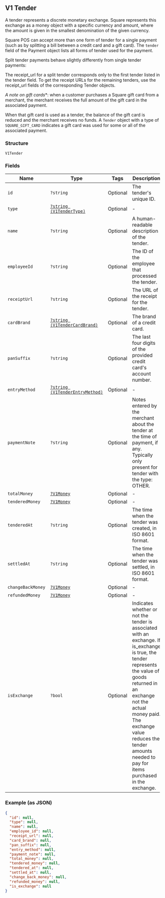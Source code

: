 ## V1 Tender

A tender represents a discrete monetary exchange. Square represents this
exchange as a money object with a specific currency and amount, where the
amount is given in the smallest denomination of the given currency.

Square POS can accept more than one form of tender for a single payment (such
as by splitting a bill between a credit card and a gift card). The `tender`
field of the Payment object lists all forms of tender used for the payment.

Split tender payments behave slightly differently from single tender payments:

The receipt_url for a split tender corresponds only to the first tender listed
in the tender field. To get the receipt URLs for the remaining tenders, use
the receipt_url fields of the corresponding Tender objects.

*A note on gift cards**: when a customer purchases a Square gift card from a
merchant, the merchant receives the full amount of the gift card in the
associated payment.

When that gift card is used as a tender, the balance of the gift card is
reduced and the merchant receives no funds. A `Tender` object with a type of
`SQUARE_GIFT_CARD` indicates a gift card was used for some or all of the
associated payment.

### Structure

`V1Tender`

### Fields

| Name | Type | Tags | Description |
|  --- | --- | --- | --- |
| `id` | `?string` | Optional | The tender's unique ID. |
| `type` | [`?string (V1TenderType)`](/doc/models/v1-tender-type.md) | Optional | -  |
| `name` | `?string` | Optional | A human-readable description of the tender. |
| `employeeId` | `?string` | Optional | The ID of the employee that processed the tender. |
| `receiptUrl` | `?string` | Optional | The URL of the receipt for the tender. |
| `cardBrand` | [`?string (V1TenderCardBrand)`](/doc/models/v1-tender-card-brand.md) | Optional | The brand of a credit card. |
| `panSuffix` | `?string` | Optional | The last four digits of the provided credit card's account number. |
| `entryMethod` | [`?string (V1TenderEntryMethod)`](/doc/models/v1-tender-entry-method.md) | Optional | -  |
| `paymentNote` | `?string` | Optional | Notes entered by the merchant about the tender at the time of payment, if any. Typically only present for tender with the type: OTHER. |
| `totalMoney` | [`?V1Money`](/doc/models/v1-money.md) | Optional | -  |
| `tenderedMoney` | [`?V1Money`](/doc/models/v1-money.md) | Optional | -  |
| `tenderedAt` | `?string` | Optional | The time when the tender was created, in ISO 8601 format. |
| `settledAt` | `?string` | Optional | The time when the tender was settled, in ISO 8601 format. |
| `changeBackMoney` | [`?V1Money`](/doc/models/v1-money.md) | Optional | -  |
| `refundedMoney` | [`?V1Money`](/doc/models/v1-money.md) | Optional | -  |
| `isExchange` | `?bool` | Optional | Indicates whether or not the tender is associated with an exchange. If is_exchange is true, the tender represents the value of goods returned in an exchange not the actual money paid. The exchange value reduces the tender amounts needed to pay for items purchased in the exchange. |

### Example (as JSON)

```json
{
  "id": null,
  "type": null,
  "name": null,
  "employee_id": null,
  "receipt_url": null,
  "card_brand": null,
  "pan_suffix": null,
  "entry_method": null,
  "payment_note": null,
  "total_money": null,
  "tendered_money": null,
  "tendered_at": null,
  "settled_at": null,
  "change_back_money": null,
  "refunded_money": null,
  "is_exchange": null
}
```

